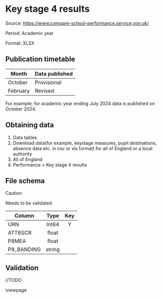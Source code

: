# Key stage 4 results

Source: https://www.compare-school-performance.service.gov.uk/

Period: Academic year

Format: XLSX

## Publication timetable

| Month    | Data published |
|----------|----------------|
| October  | Provisional    |  
| February | Revised        |  

For example; for academic year ending July 2024 data is published on October 2024.

## Obtaining data

1. Data tables
2. Download data(for example, keystage measures, pupil destinations, absence data etc. in csv or xls format) for all of England or a local authority
3. All of England
4. Performance > Key stage 4 results 

## File schema

>[!CAUTION]
> Needs to be validated

| Column     |  Type  | Key |
|------------|:------:|:---:|
| URN        | Int64  |  Y  |
| ATT8SCR    | float  |     |
| P8MEA      | float  |     |
| P8_BANDING | string |     |


## Validation
//TODO

<!-- Leave the rest of this page blank -->
\newpage
